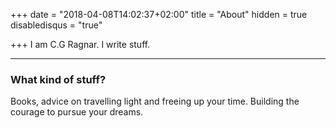 +++
date = "2018-04-08T14:02:37+02:00"
title = "About"
hidden = true
disabledisqus = "true"

+++
I am C.G Ragnar. I write stuff.

---

### What kind of stuff?

Books, advice on travelling light and freeing up your time. Building the courage to pursue your dreams.
